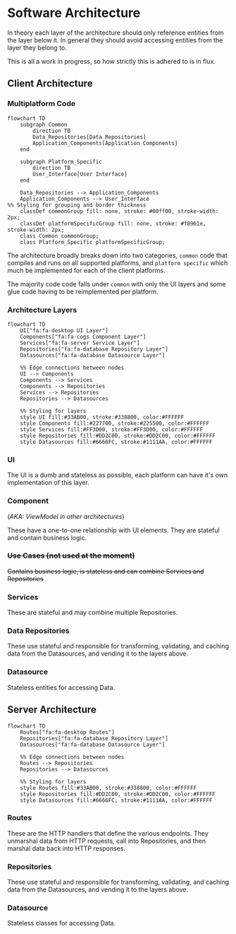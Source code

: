 # Software Architecture

In theory each layer of the architecture should only reference entities from the layer below it. In general they should avoid accessing entities from the layer they belong to.

This is all a work in progress, so how strictly this is adhered to is in flux.

## Client Architecture

### Multiplatform Code
```mermaid
flowchart TD
	subgraph Common
		direction TB
		Data_Repositories[Data Repositories]
		Application_Components[Application Components]
	end

	subgraph Platform_Specific
		direction TB
		User_Interface[User Interface]
	end

	Data_Repositories --> Application_Components
	Application_Components --> User_Interface
%% Styling for grouping and border thickness
	classDef commonGroup fill: none, stroke: #00ff00, stroke-width: 2px;
	classDef platformSpecificGroup fill: none, stroke: #f8961e, stroke-width: 2px;
	class Common commonGroup;
	class Platform_Specific platformSpecificGroup;
```

The architecture broadly breaks down into two categories, `common` code that compiles and runs on
all supported platforms, and `platform specific` which much be implemented for each of the client
platforms.

The majority code code falls under `common` with only the UI layers and some glue code having to be
reimplemented per platform.

### Architecture Layers
```mermaid
flowchart TD
    UI["fa:fa-desktop UI Layer"]
    Components["fa:fa-cogs Component Layer"]
    Services["fa:fa-server Service Layer"]
    Repositories["fa:fa-database Repository Layer"]
    Datasources["fa:fa-database Datasource Layer"]

    %% Edge connections between nodes
    UI --> Components
    Components --> Services
    Components --> Repositories
    Services --> Repositories
    Repositories --> Datasources

    %% Styling for layers
    style UI fill:#33AB00, stroke:#338800, color:#FFFFFF
    style Components fill:#227700, stroke:#225500, color:#FFFFFF
    style Services fill:#FF3D00, stroke:#FF3D00, color:#FFFFFF
    style Repositories fill:#DD2C00, stroke:#DD2C00, color:#FFFFFF
    style Datasources fill:#6666FC, stroke:#1111AA, color:#FFFFFF
```

### UI
The UI is a dumb and stateless as possible, each platform can have it's own implementation of this layer.

### Component
(_AKA: ViewModel in other architectures_)

These have a one-to-one relationship with UI elements. They are stateful and contain business logic.

### ~~Use Cases (not used at the moment)~~
~~Contains business logic, is stateless and can combine Services and Repositories~~

### Services
These are stateful and may combine multiple Repositories.

### Data Repositories
These use stateful and responsible for transforming, validating, and caching data from the Datasources, and vending it to the layers above.

### Datasource
Stateless entities for accessing Data.

## Server Architecture

```mermaid
flowchart TD
    Routes["fa:fa-desktop Routes"]
    Repositories["fa:fa-database Repository Layer"]
    Datasources["fa:fa-database Datasource Layer"]

    %% Edge connections between nodes
    Routes --> Repositories
    Repositories --> Datasources

    %% Styling for layers
    style Routes fill:#33AB00, stroke:#338800, color:#FFFFFF
    style Repositories fill:#DD2C00, stroke:#DD2C00, color:#FFFFFF
    style Datasources fill:#6666FC, stroke:#1111AA, color:#FFFFFF
```

### Routes
These are the HTTP handlers that define the various endpoints. They unmarshal data from HTTP requests, call into Repositories, and then marshal data back into HTTP responses.

### Repositories
These use stateful and responsible for transforming, validating, and caching data from the Datasources, and vending it to the layers above.

### Datasource
Stateless classes for accessing Data.
